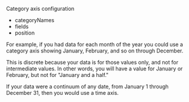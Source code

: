 Category axis configuration

* categoryNames</li>
* fields
* position

<div type="expander" caption="A category axis is for discrete, non-continuous values" class="x-hidden">
<p>
For example, if you had data for each month of the year you could use a category axis 
showing January, February, and so on through December. 
<p>
This is discrete because your data is for those values only, and not for intermediate values.
In other words, you will have a value for January or February, but not for "January and a half."
</p>
<p>
If your data were a continuum of any date, from January 1 through December 31, then you would use a time axis.
</p>
</div>